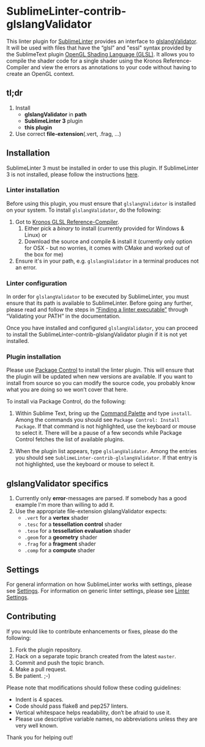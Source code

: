 SublimeLinter-contrib-glslangValidator
================================

This linter plugin for [SublimeLinter][docs] provides an interface to [glslangValidator](https://github.com/numb3r23/SublimeLinter-contrib-glsl). It will be used with files that have the “glsl” and "essl" syntax provided by the SublimeText plugin [OpenGL Shading Language (GLSL)](https://github.com/euler0/sublime-glsl). It allows you to compile the shader code for a single shader using the Kronos Reference-Compiler and view the errors as annotations to your code without having to create an OpenGL context.

## tl;dr
1. Install  
    - **glslangValidator** in **path**
    - **SublimeLinter 3** plugin
    - **this plugin**
2. Use correct **file-extension**(.vert, .frag, ...)

## Installation
SublimeLinter 3 must be installed in order to use this plugin. If SublimeLinter 3 is not installed, please follow the instructions [here][installation].

### Linter installation
Before using this plugin, you must ensure that `glslangValidator` is installed on your system. To install `glslangValidator`, do the following:

1. Got to [Kronos GLSL Reference-Compiler](https://www.khronos.org/opengles/sdk/tools/Reference-Compiler/).
    1. Either pick a *binary* to install (currently provided for Windows & Linux) or
    2. Download the source and compile & install it (currently only option for OSX - but no worries, it comes with CMake and worked out of the box for me)
2. Ensure it's in your path, e.g. ```glslangValidator``` in a terminal produces not an error.

### Linter configuration
In order for `glslangValidator` to be executed by SublimeLinter, you must ensure that its path is available to SublimeLinter. Before going any further, please read and follow the steps in [“Finding a linter executable”](http://sublimelinter.readthedocs.org/en/latest/troubleshooting.html#finding-a-linter-executable) through “Validating your PATH” in the documentation.

Once you have installed and configured `glslangValidator`, you can proceed to install the SublimeLinter-contrib-glslangValidator plugin if it is not yet installed.

### Plugin installation
Please use [Package Control][pc] to install the linter plugin. This will ensure that the plugin will be updated when new versions are available. If you want to install from source so you can modify the source code, you probably know what you are doing so we won’t cover that here.

To install via Package Control, do the following:

1. Within Sublime Text, bring up the [Command Palette][cmd] and type `install`. Among the commands you should see `Package Control: Install Package`. If that command is not highlighted, use the keyboard or mouse to select it. There will be a pause of a few seconds while Package Control fetches the list of available plugins.

1. When the plugin list appears, type `glslangValidator`. Among the entries you should see `SublimeLinter-contrib-glslangValidator`. If that entry is not highlighted, use the keyboard or mouse to select it.

## glslangValidator specifics
1. Currently only **error**-messages are parsed. If somebody has a good example I'm more than willing to add it.
2. Use the appropriate file-extension glslangValidator expects:
    - ```.vert``` for a **vertex** shader
    - ```.tesc``` for a **tessellation control** shader
    - ```.tese``` for a **tessellation evaluation** shader
    - ```.geom``` for a **geometry** shader
    - ```.frag``` for a **fragment** shader
    - ```.comp``` for a **compute** shader

## Settings
For general information on how SublimeLinter works with settings, please see [Settings][settings]. For information on generic linter settings, please see [Linter Settings][linter-settings].

## Contributing
If you would like to contribute enhancements or fixes, please do the following:

1. Fork the plugin repository.
1. Hack on a separate topic branch created from the latest `master`.
1. Commit and push the topic branch.
1. Make a pull request.
1. Be patient.  ;-)

Please note that modifications should follow these coding guidelines:

- Indent is 4 spaces.
- Code should pass flake8 and pep257 linters.
- Vertical whitespace helps readability, don’t be afraid to use it.
- Please use descriptive variable names, no abbreviations unless they are very well known.

Thank you for helping out!

[docs]: http://sublimelinter.readthedocs.org
[installation]: http://sublimelinter.readthedocs.org/en/latest/installation.html
[locating-executables]: http://sublimelinter.readthedocs.org/en/latest/usage.html#how-linter-executables-are-located
[pc]: https://sublime.wbond.net/installation
[cmd]: http://docs.sublimetext.info/en/sublime-text-3/extensibility/command_palette.html
[settings]: http://sublimelinter.readthedocs.org/en/latest/settings.html
[linter-settings]: http://sublimelinter.readthedocs.org/en/latest/linter_settings.html
[inline-settings]: http://sublimelinter.readthedocs.org/en/latest/settings.html#inline-settings
